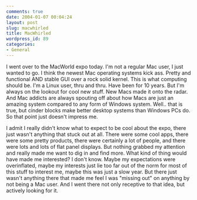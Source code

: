 ```yaml
---
comments: true
date: 2004-01-07 00:04:24
layout: post
slug: macwhirled
title: MacWhirled
wordpress_id: 89
categories:
- General
---
```


I went over to the MacWorld expo today. I'm not a regular Mac user, I just wanted to go. I think the newest Mac operating systems kick ass. Pretty and functional AND stable GUI over a rock solid kernel. This is what computing should be. I'm a Linux user, thru and thru. Have been for 10 years. But I'm always on the lookout for cool new stuff. New Macs made it onto the radar. And Mac addicts are always spouting off about how Macs are just an amazing system compared to any form of Windows system. Well.. that is true, but cinder blocks make better desktop systems than Windows PCs do. So that point just doesn't impress me.

I admit I really didn't know what to expect to be cool about the expo, there just wasn't anything that stuck out at all. There were some cool apps, there were some pretty products, there were certainly a lot of people, and there were lots and lots of flat panel displays. But nothing grabbed my attention and really made me want to dig in and find more. What kind of thing would have made me interested? I don't know. Maybe my expectations were overinflated, maybe my interests just lie too far out of the norm for most of this stuff to interest me, maybe this was just a slow year. But there just wasn't anything there that made me feel I was "missing out" on anything by not being a Mac user. And I went there not only receptive to that idea, but actively looking for it.
